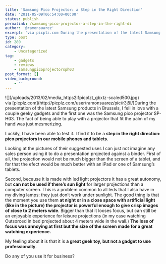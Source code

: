 ```yaml
---
title: 'Samsung Pico Projector: a Step in the Right Direction'
date: '2011-05-09T06:54:00+00:00'
status: publish
permalink: /samsung-pico-projector-a-step-in-the-right-di
author: '@ramonsuarez'
excerpt: 'via picplz.com During the presentation of the latest Samsung products in Brussels, I fell in love with a couple geeky gadgets and the first one was the Samsung pico projector SP-H03. The fact of being able to play with a projector that fit the pal...'
type: post
id: 280
category:
    - Uncategorized
tag:
    - gadgets
    - reviews
    - samsungpicoprojectorsph03
post_format: []
video_background:
    - ''
---
```

<div class="p_embed p_image_embed"></div><div>![](/uploads/2013/02/media_https2i1picplzt_gbxtz-scaled500.jpg)</div>via [picplz.com](http://picplz.com/user/ramonsuarez/pic/r3j5l/)</div>During the presentation of the latest Samsung products in Brussels, I fell in love with a couple geeky gadgets and the first one was the <a>Samsung pico projector SP-H03</a>. The fact of being able to play with a projector that fit the palm of my hand was just mesmerizing.

Luckily, I have been able to test it. I find it to be a **step in the right direction: pico projectors in our mobile phones and tablets**.

Looking at the pictures of their suggested uses I can just not imagine any sales person using it to do a presentation projected against a binder. First of all, the projection would not be much bigger than the screen of a tablet, and for that the efect would be much better with an iPad or one of Samsung’s tablets.

Second, because it is made with led light projectors it has a great autonomy, but **can not be used if there’s sun light** for larger projections than a computer screen. This is a problem common to all leds that I also have in my diving lamps: they just don’t work under sunlight. The good thing is that the moment you use them **at night or in a close space with artificial light (like in the picture) the projector is powerful enough to give crisp images of close to 2 meters wide**. Bigger than that it looses focus, but can still be an enjoyable experience for leisure projections (in my case watching Outsorced in bed projected about 4 meters wide in the wall.) **The loss of focus was annoying at first but the size of the screen made for a great watching experience.**

My feeling about it is that it is **a great geek toy, but not a gadget to use professionally**.

Do any of you use it for business?